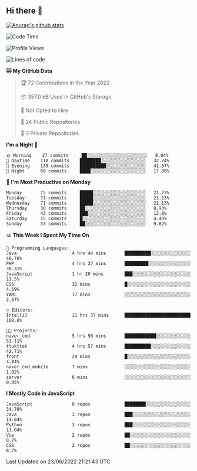 ## Hi there 👋

[![Anurag's github stats](https://github-readme-stats.vercel.app/api?username=Songwonseok)](https://github.com/anuraghazra/github-readme-stats)



<!--START_SECTION:waka-->
![Code Time](http://img.shields.io/badge/Code%20Time-1%2C579%20hrs%2015%20mins-blue)

![Profile Views](http://img.shields.io/badge/Profile%20Views-0-blue)

![Lines of code](https://img.shields.io/badge/From%20Hello%20World%20I%27ve%20Written-3%20Million%20lines%20of%20code-blue)

**🐱 My GitHub Data** 

> 🏆 72 Contributions in the Year 2022
 > 
> 📦 357.0 kB Used in GitHub's Storage 
 > 
> 🚫 Not Opted to Hire
 > 
> 📜 24 Public Repositories 
 > 
> 🔑 3 Private Repositories  
 > 
**I'm a Night 🦉** 

```text
🌞 Morning    27 commits     ██░░░░░░░░░░░░░░░░░░░░░░░   8.04% 
🌆 Daytime    110 commits    ████████░░░░░░░░░░░░░░░░░   32.74% 
🌃 Evening    139 commits    ██████████░░░░░░░░░░░░░░░   41.37% 
🌙 Night      60 commits     ████░░░░░░░░░░░░░░░░░░░░░   17.86%

```
📅 **I'm Most Productive on Monday** 

```text
Monday       73 commits     █████░░░░░░░░░░░░░░░░░░░░   21.73% 
Tuesday      71 commits     █████░░░░░░░░░░░░░░░░░░░░   21.13% 
Wednesday    71 commits     █████░░░░░░░░░░░░░░░░░░░░   21.13% 
Thursday     30 commits     ██░░░░░░░░░░░░░░░░░░░░░░░   8.93% 
Friday       43 commits     ███░░░░░░░░░░░░░░░░░░░░░░   12.8% 
Saturday     15 commits     █░░░░░░░░░░░░░░░░░░░░░░░░   4.46% 
Sunday       33 commits     ██░░░░░░░░░░░░░░░░░░░░░░░   9.82%

```


📊 **This Week I Spent My Time On** 

```text
💬 Programming Languages: 
Java                     4 hrs 44 mins       ██████████░░░░░░░░░░░░░░░   40.78% 
PHP                      4 hrs 27 mins       █████████░░░░░░░░░░░░░░░░   38.31% 
JavaScript               1 hr 20 mins        ███░░░░░░░░░░░░░░░░░░░░░░   11.5% 
CSS                      32 mins             █░░░░░░░░░░░░░░░░░░░░░░░░   4.69% 
YAML                     17 mins             ░░░░░░░░░░░░░░░░░░░░░░░░░   2.57%

🔥 Editors: 
IntelliJ                 11 hrs 37 mins      █████████████████████████   100.0%

🐱‍💻 Projects: 
naver_cmd                5 hrs 56 mins       ████████████░░░░░░░░░░░░░   51.11% 
ttukttak                 4 hrs 57 mins       ██████████░░░░░░░░░░░░░░░   42.71% 
front                    28 mins             █░░░░░░░░░░░░░░░░░░░░░░░░   4.04% 
naver_cmd_mobile         7 mins              ░░░░░░░░░░░░░░░░░░░░░░░░░   1.02% 
server                   6 mins              ░░░░░░░░░░░░░░░░░░░░░░░░░   0.95%

```

**I Mostly Code in JavaScript** 

```text
JavaScript               8 repos             ████████░░░░░░░░░░░░░░░░░   34.78% 
Java                     3 repos             ███░░░░░░░░░░░░░░░░░░░░░░   13.04% 
Python                   3 repos             ███░░░░░░░░░░░░░░░░░░░░░░   13.04% 
Vue                      2 repos             ██░░░░░░░░░░░░░░░░░░░░░░░   8.7% 
CSS                      2 repos             ██░░░░░░░░░░░░░░░░░░░░░░░   8.7%

```



 Last Updated on 23/06/2022 21:21:43 UTC
<!--END_SECTION:waka-->
